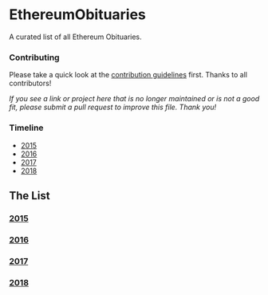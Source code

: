 # EthereumObituaries
A curated list of all Ethereum Obituaries.

### Contributing
Please take a quick look at the [contribution guidelines](https://github.com/jragosa/EthereumObituaries/blob/master/Contribution.md) first. Thanks to all contributors! 

*If you see a link or project here that is no longer maintained or is not a good fit, please submit a pull request to improve this file. Thank you!*

### Timeline
 - [2015]()
 - [2016]()
 - [2017]()
 - [2018]()

## The List
### [2015](#2015)
### [2016](#2016)
### [2017](#2017)
### [2018](#2018)
